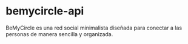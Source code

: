 # bemycircle-api
BeMyCircle es una red social minimalista diseñada para conectar a las personas de manera sencilla y organizada. 
